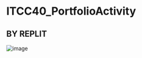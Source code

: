 # ITCC40_PortfolioActivity
## BY REPLIT
![image](https://github.com/user-attachments/assets/df6ba3ae-ab43-42f7-9164-a317ee37abe1)
